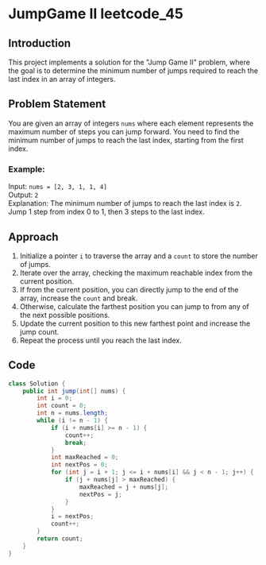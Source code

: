 # JumpGame II leetcode_45

## Introduction
This project implements a solution for the "Jump Game II" problem, where the goal is to determine the minimum number of jumps required to reach the last index in an array of integers.

## Problem Statement
You are given an array of integers `nums` where each element represents the maximum number of steps you can jump forward. You need to find the minimum number of jumps to reach the last index, starting from the first index. 

### Example:
Input: `nums = [2, 3, 1, 1, 4]`  
Output: `2`  
Explanation: The minimum number of jumps to reach the last index is `2`. Jump 1 step from index 0 to 1, then 3 steps to the last index.

## Approach
1. Initialize a pointer `i` to traverse the array and a `count` to store the number of jumps.
2. Iterate over the array, checking the maximum reachable index from the current position.
3. If from the current position, you can directly jump to the end of the array, increase the `count` and break.
4. Otherwise, calculate the farthest position you can jump to from any of the next possible positions.
5. Update the current position to this new farthest point and increase the jump count.
6. Repeat the process until you reach the last index.

## Code

```java
class Solution {
    public int jump(int[] nums) {
        int i = 0;
        int count = 0;
        int n = nums.length;
        while (i != n - 1) {
            if (i + nums[i] >= n - 1) { 
                count++;
                break;
            }
            int maxReached = 0;
            int nextPos = 0;
            for (int j = i + 1; j <= i + nums[i] && j < n - 1; j++) {
                if (j + nums[j] > maxReached) {
                    maxReached = j + nums[j];
                    nextPos = j;
                }
            }
            i = nextPos; 
            count++;
        }
        return count;
    }
}
